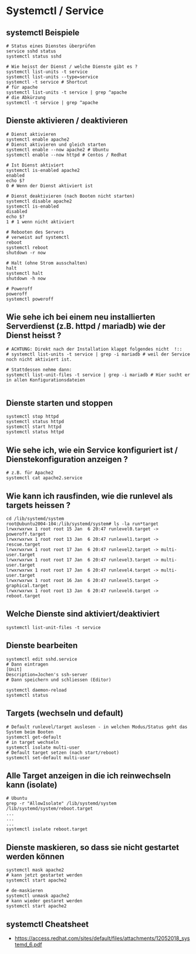 # Systemctl / Service 

## systemctl Beispiele 
```
# Status eines Dienstes überprüfen 
service sshd status 
systemctl status sshd 

# Wie heisst der Dienst / welche Dienste gibt es ? 
systemctl list-units -t service 
systemctl list-units --type=service 
systemctl -t service # Shortcut 
# für apache
systemctl list-units -t service | grep ^apache
# die Abkürzung 
systemctl -t service | grep ^apache
```

## Dienste aktivieren / deaktivieren 

```
# Dienst aktivieren
systemctl enable apache2 
# Dienst aktivieren und gleich starten 
systemctl enable --now apache2 # Ubuntu 
systemctl enable --now httpd # Centos / Redhat 

# Ist Dienst aktiviert 
systemctl is-enabled apache2
enabled
echo $?
0 # Wenn der Dienst aktiviert ist 

# Dienst deaktivieren (nach Booten nicht starten)
systemctl disable apache2
systemctl is-enabled 
disabled
echo $?
1 # 1 wenn nicht aktiviert

# Rebooten des Servers
# verweist auf systemctl 
reboot
systemctl reboot
shutdown -r now  

# Halt (ohne Strom ausschalten) 
halt
systemctl halt 
shutdown -h now 

# Poweroff 
poweroff
systemctl poweroff 
```
## Wie sehe ich bei einem neu installierten Serverdienst (z.B. httpd / mariadb) wie der Dienst heisst ?

```
# ACHTUNG: Direkt nach der Installation klappt folgendes nicht  !:: 
# systemctl list-units -t service | grep -i mariadb # weil der Service noch nicht aktiviert ist.

# Stattdessen nehme dann:
systemctl list-unit-files -t service | grep -i mariadb # Hier sucht er in allen Konfigurationsdateien  


```

## Dienste starten und stoppen 

```
systemctl stop httpd 
systemctl status httpd
systemctl start httpd
systemctl status httpd 
```

## Wie sehe ich, wie ein Service konfiguriert ist / Dienstekonfiguration anzeigen ? 

```
# z.B. für Apache2
systemctl cat apache2.service
```

## Wie kann ich rausfinden, wie die runlevel als targets heissen ?

```
cd /lib/systemd/system 
root@ubuntu2004-104:/lib/systemd/system# ls -la run*target
lrwxrwxrwx 1 root root 15 Jan  6 20:47 runlevel0.target -> poweroff.target
lrwxrwxrwx 1 root root 13 Jan  6 20:47 runlevel1.target -> rescue.target
lrwxrwxrwx 1 root root 17 Jan  6 20:47 runlevel2.target -> multi-user.target
lrwxrwxrwx 1 root root 17 Jan  6 20:47 runlevel3.target -> multi-user.target
lrwxrwxrwx 1 root root 17 Jan  6 20:47 runlevel4.target -> multi-user.target
lrwxrwxrwx 1 root root 16 Jan  6 20:47 runlevel5.target -> graphical.target
lrwxrwxrwx 1 root root 13 Jan  6 20:47 runlevel6.target -> reboot.target
```

## Welche Dienste sind aktiviert/deaktiviert 
```
systemctl list-unit-files -t service
```

## Dienste bearbeiten 
```
systemctl edit sshd.service 
# Dann eintragen
[Unit]
Description=Jochen's ssh-server 
# Dann speichern und schliessen (Editor) 

systemctl daemon-reload 
systemctl status 
```

## Targets (wechseln und default) 

```
# Default runlevel/target auslesen - in welchen Modus/Status geht das System beim Booten 
systemctl get-default 
# in target wechseln 
systemctl isolate multi-user 
# Default target setzen (nach start/reboot) 
systemctl set-default multi-user 
```

## Alle Target anzeigen in die ich reinwechseln kann (isolate) 

```
# Ubuntu 
grep -r "AllowIsolate" /lib/systemd/system 
/lib/systemd/system/reboot.target
...
...
...
systemctl isolate reboot.target 
```

## Dienste maskieren, so dass sie nicht gestartet werden können 

```
systemctl mask apache2
# kann jetzt gestartet werden
systemctl start apache2

# de-maskieren 
systemctl unmask apache2 
# kann wieder gestaret werden
systemctl start apache2
```

## systemctl Cheatsheet 

  * https://access.redhat.com/sites/default/files/attachments/12052018_systemd_6.pdf



